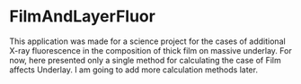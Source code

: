 # FilmAndLayerFluor
This application was made for a science project for the cases of additional X-ray fluorescence in the composition of thick film on massive underlay.
For now, here presented only a single method for calculating the case of Film affects Underlay. I am going to add more calculation methods later.
